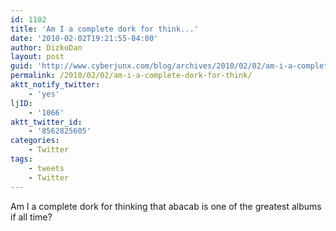 ```yaml
---
id: 1102
title: 'Am I a complete dork for think...'
date: '2010-02-02T19:21:55-04:00'
author: DizkoDan
layout: post
guid: 'http://www.cyberjunx.com/blog/archives/2010/02/02/am-i-a-complete-dork-for-think/'
permalink: /2010/02/02/am-i-a-complete-dork-for-think/
aktt_notify_twitter:
    - 'yes'
ljID:
    - '1066'
aktt_twitter_id:
    - '8562825605'
categories:
    - Twitter
tags:
    - tweets
    - Twitter
---
```


Am I a complete dork for thinking that abacab is one of the greatest albums if all time?